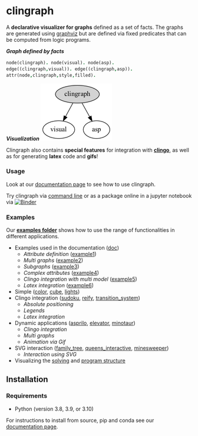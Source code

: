 # clingraph

A **declarative visualizer for graphs** defined as a set of facts. The graphs are generated using [graphviz](https://graphviz.org) but are defined via fixed predicates that can be computed from logic programs. 

***Graph defined by facts***
```prolog
node(clingraph). node(visual). node(asp).
edge((clingraph,visual)). edge((clingraph,asp)).
attr(node,clingraph,style,filled).
```
***Visualization***
![](./docs/clingraph.png)

Clingraph also contains **special features** for integration with **[clingo](https://potassco.org/clingo/)**, as well as for generating **latex** code and **gifs**!



### Usage

Look at our [documentation page](https://clingraph.readthedocs.io/en/latest/) to see how to use clingraph.

Try clingraph via [command line](https://clingraph.readthedocs.io/en/latest/clingraph/console.html) or as a package online in a jupyter notebook via [![Binder](https://mybinder.org/badge_logo.svg)](https://mybinder.org/v2/gh/potassco/clingraph/master?labpath=notebook.ipynb)


### Examples

Our **[examples folder](https://github.com/potassco/clingraph/tree/master/examples)** shows how to use the range of functionalities in different applications. 

- Examples used in the documentation ([doc](https://github.com/potassco/clingraph/tree/master/examples/doc))
  - *Attribute definition* ([example1](https://github.com/potassco/clingraph/tree/master/examples/doc/example1))
  - *Multi graphs* ([example2](https://github.com/potassco/clingraph/tree/master/examples/doc/example2))
  - *Subgraphs* ([example3](https://github.com/potassco/clingraph/tree/master/examples/doc/example3))
  - *Complex attributes* ([example4](https://github.com/potassco/clingraph/tree/master/examples/doc/example4))
  - *Clingo integration with multi model* ([example5](https://github.com/potassco/clingraph/examples/doc/example5))
  - *Latex integration* ([example6](https://github.com/potassco/clingraph/tree/master/examples/doc/example6))
- Simple ([color](https://github.com/potassco/clingraph/tree/master/examples/color), [cube](https://github.com/potassco/clingraph/tree/master/examples/cube), [lights](https://github.com/potassco/clingraph/tree/master/examples/lights))
- Clingo integration ([sudoku](https://github.com/potassco/clingraph/tree/master/examples/sudoku), [reify](https://github.com/potassco/clingraph/tree/master/examples/reify), [transition_system](https://github.com/potassco/clingraph/tree/master/examples/transition_system))
  - *Absolute positioning*
  - *Legends*
  - *Latex integration*
- Dynamic applications ([asprilo](https://github.com/potassco/clingraph/tree/master/examples/asprilo), [elevator](https://github.com/potassco/clingraph/tree/master/examples/elevator), [minotaur](https://github.com/potassco/clingraph/tree/master/examples/minotaur))
  - *Clingo integration*
  - *Multi graphs*
  - *Animation via Gif*
- SVG interaction ([family_tree](https://github.com/potassco/clingraph/tree/master/examples/family_tree), [queens_interactive](https://github.com/potassco/clingraph/tree/master/examples/queens_interactive), [minesweeper](https://github.com/potassco/clingraph/tree/master/examples/minesweeper))
  - *Interaction using SVG*
- Visualizing  the [solving](https://github.com/potassco/clingraph/tree/master/examples/propagator) and [program structure](https://github.com/potassco/clingraph/tree/master/examples/ast)


## Installation

### Requirements

- Python (version 3.8, 3.9, or 3.10)

For instructions to install from source, pip and conda see our [documentation page](https://clingraph.readthedocs.io/en/latest/clingraph/installation.html).

